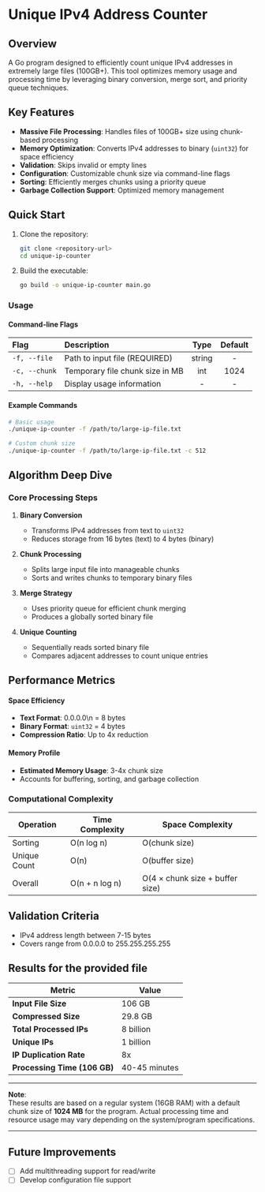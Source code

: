 # Unique IPv4 Address Counter

## Overview

A  Go program designed to efficiently count unique IPv4 addresses in extremely large files (100GB+). This tool optimizes memory usage and processing time by leveraging binary conversion, merge sort, and priority queue techniques.

## Key Features

- **Massive File Processing**: Handles files of 100GB+ size using chunk-based processing
- **Memory Optimization**: Converts IPv4 addresses to binary (`uint32`) for space efficiency
- **Validation**: Skips invalid or empty lines
- **Configuration**: Customizable chunk size via command-line flags
- **Sorting**: Efficiently merges chunks using a priority queue
- **Garbage Collection Support**: Optimized memory management

## Quick Start



1. Clone the repository:
   ```bash
   git clone <repository-url>
   cd unique-ip-counter
   ```

2. Build the executable:
   ```bash
   go build -o unique-ip-counter main.go
   ```

### Usage

#### Command-line Flags

| Flag              | Description                     | Type   | Default |
|:------------------|:--------------------------------|:------:|:-------:|
| `-f, --file`      | Path to input file (REQUIRED)   | string |    -    |
| `-c, --chunk`     | Temporary file chunk size in MB |  int   |  1024   |
| `-h, --help`      | Display usage information       |   -    |    -    |

#### Example Commands

```bash
# Basic usage
./unique-ip-counter -f /path/to/large-ip-file.txt

# Custom chunk size
./unique-ip-counter -f /path/to/large-ip-file.txt -c 512
```

## Algorithm Deep Dive

### Core Processing Steps

1. **Binary Conversion**
   - Transforms IPv4 addresses from text to `uint32`
   - Reduces storage from 16 bytes (text) to 4 bytes (binary)

2. **Chunk Processing**
   - Splits large input file into manageable chunks
   - Sorts and writes chunks to temporary binary files

3. **Merge Strategy**
   - Uses priority queue for efficient chunk merging
   - Produces a globally sorted binary file

4. **Unique Counting**
   - Sequentially reads sorted binary file
   - Compares adjacent addresses to count unique entries

## Performance Metrics

#### Space Efficiency
- **Text Format**: 0.0.0.0\n = 8 bytes
- **Binary Format**: `uint32` = 4 bytes
- **Compression Ratio**: Up to 4x reduction

#### Memory Profile
- **Estimated Memory Usage**: 3-4x chunk size
- Accounts for buffering, sorting, and garbage collection

### Computational Complexity

| Operation | Time Complexity | Space Complexity |
|-----------|-----------------|------------------|
| Sorting | O(n log n) | O(chunk size) |
| Unique Count | O(n) | O(buffer size) |
| Overall | O(n + n log n) | O(4 × chunk size + buffer size) |

## Validation Criteria

- IPv4 address length between 7-15 bytes
- Covers range from 0.0.0.0 to 255.255.255.255

## Results for the provided file

| Metric | Value |
|--------|-------|
| **Input File Size** | 106 GB |
| **Compressed Size** | 29.8 GB |
| **Total Processed IPs** | 8 billion |
| **Unique IPs** | 1 billion |
| **IP Duplication Rate** | 8x |
| **Processing Time (106 GB)** | 40-45 minutes |

---

**Note**:  
These results are based on a regular system (16GB RAM) with a default chunk size of **1024 MB** for the program. Actual processing time and resource usage may vary depending on the system/program specifications.

---

## Future Improvements

- [ ] Add multithreading support for read/write
- [ ] Develop configuration file support
